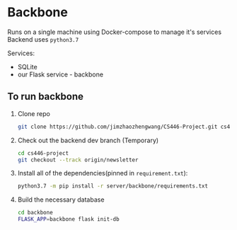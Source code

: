 # Backbone
Runs on a single machine using Docker-compose to manage it's services
Backend uses `python3.7`

Services:
 * SQLite
 * our Flask service - backbone

## To run backbone
1. Clone repo
    ```bash
    git clone https://github.com/jimzhaozhengwang/CS446-Project.git cs446-project
    ```
2. Check out the backend dev branch (Temporary)
    ```bash
    cd cs446-project
    git checkout --track origin/newsletter
    ```
3. Install all of the dependencies(pinned in `requirement.txt`):
    ```bash
    python3.7 -m pip install -r server/backbone/requirements.txt
    ```
4. Build the necessary database
    ```bash
    cd backbone
    FLASK_APP=backbone flask init-db
    ```

